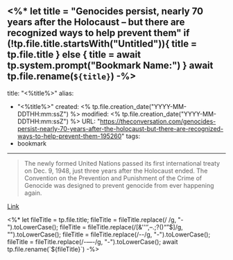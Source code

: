 <%*
let title = "Genocides persist, nearly 70 years after the Holocaust – but there are recognized ways to help prevent them"
if (!tp.file.title.startsWith("Untitled")){
	title = tp.file.title
} else {
	title = await tp.system.prompt("Bookmark Name:")
}
await tp.file.rename(`${title}`)
-%>
---
title: "<%title%>"
alias:
- "<%title%>"
created: <% tp.file.creation_date("YYYY-MM-DDTHH:mm:ssZ") %>
modified: <% tp.file.creation_date("YYYY-MM-DDTHH:mm:ssZ") %>
URL:  "https://theconversation.com/genocides-persist-nearly-70-years-after-the-holocaust-but-there-are-recognized-ways-to-help-prevent-them-195260"
tags:
- bookmark
---

> The newly formed United Nations passed its first international treaty on Dec. 9, 1948, just three years after the Holocaust ended. The Convention on the Prevention and Punishment of the Crime of Genocide was designed to prevent genocide from ever happening again.

[Link](https://theconversation.com/genocides-persist-nearly-70-years-after-the-holocaust-but-there-are-recognized-ways-to-help-prevent-them-195260)

<%*
let fileTitle = tp.file.title;
fileTitle = fileTitle.replace(/ /g, "-").toLowerCase();
fileTitle = fileTitle.replace(/[&'’‘’,–.;?()“”$]/g, "").toLowerCase();
fileTitle = fileTitle.replace(/--/g, "-").toLowerCase();
fileTitle = fileTitle.replace(/-—-/g, "-").toLowerCase();
await tp.file.rename(`${fileTitle}`)
-%>